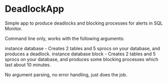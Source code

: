 # DeadlockApp
Simple app to produce deadlocks and blocking processes for alerts in SQL Monitor.

Command line only, works with the following arguments:

instance database  - Creates 2 tables and 5 sprocs on your database, and produces a deadlock.
instance database block - Creates 2 tables and 5 sprocs on your database, and produces some blocking processes which last about 10 minutes.

No argument parsing, no error handling, just does the job.
